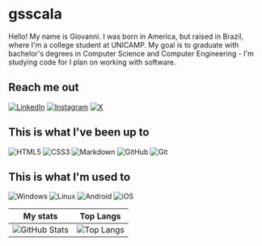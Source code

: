 # gsscala

Hello! My name is Giovanni. I was born in America, but raised in Brazil, where I'm a college student at UNICAMP. My goal is to graduate with bachelor's degrees in Computer Science and Computer Engineering - I'm studying code for I plan on working with software.

## Reach me out

[![LinkedIn](https://img.shields.io/badge/LinkedIn-000?style=for-the-badge&logo=linkedin&logoColor=white)](https://www.linkedin.com/in/giovanni-santos-scalabrin-7b890b2b4/)
[![Instagram](https://img.shields.io/badge/-Instagram-000?style=for-the-badge&logo=instagram&logoColor=white)](https://www.instagram.com/gsscala/)
[![X](https://img.shields.io/badge/X-000?style=for-the-badge&logo=x)](https://x.com/SEUUSERNAME)

## This is what I've been up to

![HTML5](https://img.shields.io/badge/HTML5-000?style=for-the-badge&logo=html5&logoColor=white)
![CSS3](https://img.shields.io/badge/CSS3-000?style=for-the-badge&logo=css3&logoColor=white)
![Markdown](https://img.shields.io/badge/Markdown-000?style=for-the-badge&logo=markdown)
![GitHub](https://img.shields.io/badge/GitHub-000?style=for-the-badge&logo=github&logoColor=white)
![Git](https://img.shields.io/badge/GIT-000?style=for-the-badge&logo=git&logoColor=white)

## This is what I'm used to

![Windows](https://img.shields.io/badge/Windows-000?style=for-the-badge&logo=windows&logoColor=white)
![Linux](https://img.shields.io/badge/Linux-000?style=for-the-badge&logo=linux&logoColor=white)
![Android](https://img.shields.io/badge/Android-000?style=for-the-badge&logo=android&logoColor=white)
![iOS](https://img.shields.io/badge/iOS-000000?style=for-the-badge&logo=ios&logoColor=white)

|My stats|Top Langs|
|---|---|
|![GitHub Stats](https://github-readme-stats.vercel.app/api?username=gsscala&theme=transparent&bg_color=000&border_color=white&show_icons=true&icon_color=FFF&title_color=E94D5F&text_color=FFF&hide_title=true)|![Top Langs](https://github-readme-stats-git-masterrstaa-rickstaa.vercel.app/api/top-langs/?username=SEUUSERNAME&layout=compact&bg_color=000&border_color=30A3DC&title_color=E94D5F&text_color=FFF&hide_title=true)|

